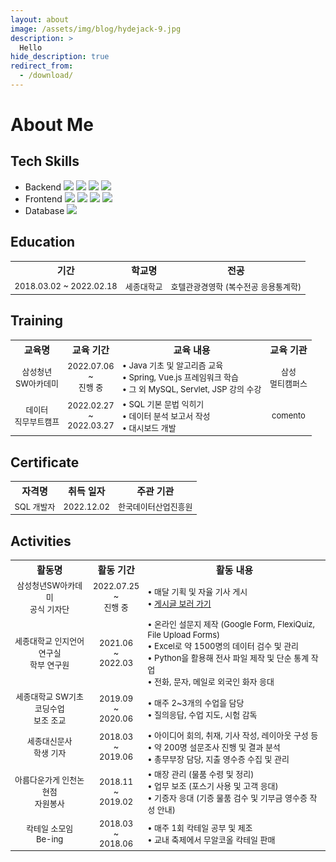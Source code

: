 ```yaml
---
layout: about
image: /assets/img/blog/hydejack-9.jpg
description: >
  Hello
hide_description: true
redirect_from:
  - /download/
---
```


<head>
  <style>
    table {
      width: 100%;
    }
    table tbody {
      width: 100%;
      margin-left: 2%;
      text-align: center;
    }
    tr {
      font-size: 13px;
    }
    th {
      font-size: 15px;
    }
    tr .contents {
      text-align: left;
    }
  </style>
</head>

# About Me

<!--author-->

## Tech Skills
- Backend <img src="https://img.shields.io/badge/Python-3766AB?style=flat&logo=Python&logoColor=white"> <img src="https://img.shields.io/badge/Java-007396?style=flat&logo=Java&logoColor=white"> <img src="https://img.shields.io/badge/Spring-6DB33F?style=flat&logo=Spring&logoColor=white"> <img src="https://img.shields.io/badge/SpringBoot-6DB33F?style=flat&logo=SpringBoot&logoColor=white">
- Frontend <img src="https://img.shields.io/badge/html5-E34F26?style=flat&logo=html5&logoColor=white"> <img src="https://img.shields.io/badge/css3-1572B6?style=flat&logo=css3&logoColor=white"> <img src="https://img.shields.io/badge/bootstrap-7952B3?style=flat&logo=bootstrap&logoColor=white"> <img src="https://img.shields.io/badge/vue.js-4FC08D?style=flat&logo=vue.js&logoColor=white">
- Database <img src="https://img.shields.io/badge/mysql-4479A1?style=flat&logo=mysql&logoColor=white">

<h2>Education</h2>
<table>
  <th>기간</th><th>학교명</th><th>전공</th>
  <tr>
    <td>2018.03.02 ~ 2022.02.18</td>
    <td>세종대학교</td>
    <td>호텔관광경영학 (복수전공 응용통계학)</td>
  </tr>
</table>

<h2>Training</h2>
<table>
  <tbody>
    <th>교육명</th><th>교육 기간</th><th>교육 내용</th><th>교육 기관</th>
    <tr>
      <td>삼성청년<br>SW아카데미</td>
      <td>2022.07.06<br>~<br>진행 중</td>
      <td class="contents">
        • Java 기초 및 알고리즘 교육<br>
        • Spring, Vue.js 프레임워크 학습<br>
        • 그 외 MySQL, Servlet, JSP 강의 수강
      </td>
      <td>삼성<br>멀티캠퍼스</td>
    </tr>
    <tr>
      <td>데이터<br>직무부트캠프</td>
      <td>2022.02.27<br>~<br>2022.03.27</td>
      <td class="contents">
        • SQL 기본 문법 익히기<br>
        • 데이터 분석 보고서 작성<br>
        • 대시보드 개발
      </td>
      <td>comento</td>
    </tr>
  </tbody>
</table>

<h2>Certificate</h2>
<table>
  <tbody>
    <th>자격명</th><th>취득 일자</th><th>주관 기관</th>
    <tr>
      <td>SQL 개발자</td>
      <td>2022.12.02</td>
      <td>한국데이터산업진흥원</td>
    </tr>
  </tbody>
</table>

<h2>Activities</h2>
<table>
  <tbody>
    <th>활동명</th><th>활동 기간</th><th>활동 내용</th>
    <tr>
      <td>삼성청년SW아카데미<br>공식 기자단</td>
      <td>2022.07.25<br>~<br>진행 중</td>
      <td class="contents">
        • 매달 기획 및 자율 기사 게시<br>
        • <a href="https://p-lay-ground.tistory.com/category/SSAFYcial">게시글 보러 가기</a>
      </td>
    </tr>
    <tr>
      <td>세종대학교 인지언어연구실<br>학부 연구원</td>
      <td>2021.06<br>~<br>2022.03</td>
      <td class="contents">
        • 온라인 설문지 제작 (Google Form, FlexiQuiz, File Upload Forms)<br>
        • Excel로 약 1500명의 데이터 검수 및 관리<br>
        • Python을 활용해 전사 파일 제작 및 단순 통계 작업<br>
        • 전화, 문자, 메일로 외국인 화자 응대
      </td>
    </tr>
    <tr>
      <td>세종대학교 SW기초코딩수업<br>보조 조교</td>
      <td>2019.09<br>~<br>2020.06</td>
      <td class="contents">
        • 매주 2~3개의 수업을 담당<br>
        • 질의응답, 수업 지도, 시험 감독
      </td>
    </tr>
    <tr>
      <td>세종대신문사<br>학생 기자</td>
      <td>2018.03<br>~<br>2019.06</td>
      <td class="contents">
        • 아이디어 회의, 취재, 기사 작성, 레이아웃 구성 등<br>
        • 약 200명 설문조사 진행 및 결과 분석<br>
        • 총무부장 담당, 지출 영수증 수집 및 관리
      </td>
    </tr>
    <tr>
      <td>아름다운가게 인천논현점<br>자원봉사</td>
      <td>2018.11<br>~<br>2019.02</td>
      <td class="contents">
        • 매장 관리 (물품 수령 및 정리)<br>
        • 업무 보조 (포스기 사용 및 고객 응대)<br>
        • 기증자 응대 (기증 물품 검수 및 기부금 영수증 작성 안내)
      </td>
    </tr>
    <tr>
      <td>칵테일 소모임<br>Be-ing</td>
      <td>2018.03<br>~<br>2018.06</td>
      <td class="contents">
        • 매주 1회 칵테일 공부 및 제조<br>
        • 교내 축제에서 무알코올 칵테일 판매
      </td>
    </tr>
  </tbody>
</table>

<!-- <h2>Contact</h2>
- **Email** dreaming990124@gmail.com
- **Instagram** assimpleas_possible
- **GitHub** [Jeeyoun-S](https://github.com/Jeeyoun-S)
- **Tistory** [PLAYGROUND with dream](https://p-lay-ground.tistory.com/) -->